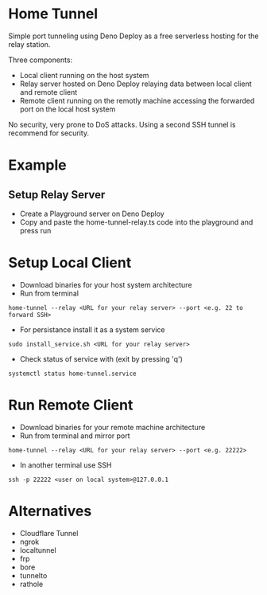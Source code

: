 # Home Tunnel

Simple port tunneling using Deno Deploy as a free serverless hosting for the relay station.

Three components:
* Local client running on the host system
* Relay server hosted on Deno Deploy relaying data between local client and remote client
* Remote client running on the remotly machine accessing the forwarded port on the local host system

No security, very prone to DoS attacks. Using a second SSH tunnel is recommend for security.

# Example

## Setup Relay Server

* Create a Playground server on Deno Deploy
* Copy and paste the home-tunnel-relay.ts code into the playground and press run

# Setup Local Client

* Download binaries for your host system architecture
* Run from terminal
```
home-tunnel --relay <URL for your relay server> --port <e.g. 22 to forward SSH>
 ```
* For persistance install it as a system service
```
sudo install_service.sh <URL for your relay server>
```
* Check status of service with (exit by pressing 'q')
```
systemctl status home-tunnel.service
```

# Run Remote Client

* Download binaries for your remote machine architecture
* Run from terminal and mirror port
```
home-tunnel --relay <URL for your relay server> --port <e.g. 22222>
```
* In another terminal use SSH
```
ssh -p 22222 <user on local system>@127.0.0.1
```

# Alternatives

* Cloudflare Tunnel
* ngrok
* localtunnel
* frp
* bore
* tunnelto
* rathole
